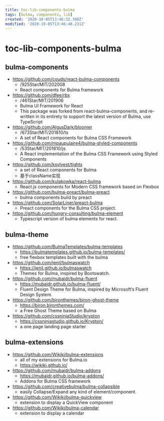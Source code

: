 ```yaml
---
title: toc-lib-components-bulma
tags: [bulma, components, lib]
created: '2020-10-05T13:46:32.360Z'
modified: '2020-10-05T13:46:48.231Z'
---
```


# toc-lib-components-bulma

## bulma-components

- https://github.com/couds/react-bulma-components
  - /925Star/MIT/202008
  - React components for Bulma framework
- https://github.com/dfee/rbx
  - /461Star/MIT/201906
  - Bulma UI Framework for React
  - This package was forked from react-bulma-components, and re-written in its entirety to support the latest version of Bulma, use TypeScript
- https://github.com/AlgusDark/bloomer
  - /673Star/MIT/201810/ts
  - A set of React components for Bulma CSS Framework
- https://github.com/mpaupulaire4/bulma-styled-components
  - /53Star/MIT/201810/js
  - A React implementation of the Bulma CSS Framework using Styled Components
- https://github.com/ksylvest/tights
  - a set of React components for Bulma
  - 基于className实现
- https://github.com/kulakowka/react-bulma
  - React.js components for Modern CSS framework based on Flexbox
- https://github.com/bulma-preact/bulma-preact
  - bulma components build by preact
- https://github.com/SolarLiner/preact-bulma
  - Preact components for the Bulma CSS project.
- https://github.com/hungry-consulting/bulma-element
  - Typescript version of bulma elements for react.

## bulma-theme

- https://github.com/BulmaTemplates/bulma-templates
  - https://bulmatemplates.github.io/bulma-templates/
  - free flexbox templates built with the bulma
- https://github.com/jenil/bulmaswatch
  - https://jenil.github.io/bulmaswatch
  - Themes for Bulma, inspired by Bootswatch.
- https://github.com/mubaidr/bulma-fluent
  - https://mubaidr.github.io/bulma-fluent/
  - Fluent Design Theme for Bulma, inspired by Microsoft’s Fluent Design System.
- https://github.com/bironthemes/biron-ghost-theme
  - https://biron.bironthemes.com/
  - a Free Ghost Theme based on Bulma
- https://github.com/cssninjaStudio/krypton
  - https://cssninjastudio.github.io/Krypton/
  - a one page landing page starter

## bulma-extensions

- https://github.com/Wikiki/bulma-extensions
  - all of my extensions for Bulma.io
  - https://wikiki.github.io/
- https://github.com/mubaidr/bulma-addons
  - https://mubaidr.github.io/bulma-addons/
  - Addons for Bulma CSS framework
- https://github.com/creativebulma/bulma-collapsible
  - easily Collapse/Expand any kind of element/component.
- https://github.com/Wikiki/bulma-quickview
  - extension to display a QuickView component
- https://github.com/Wikiki/bulma-calendar
  - extension to display a calendar
